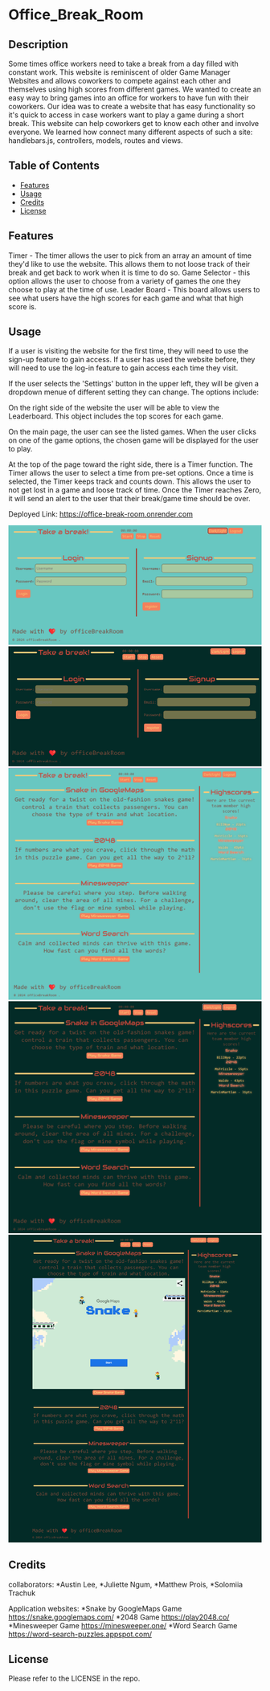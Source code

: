 # Office_Break_Room

## Description

Some times office workers need to take a break from a day filled with constant work. This website is reminiscent of older Game Manager Websites and allows coworkers to compete against each other and themselves using high scores from different games. We wanted to create an easy way to bring games into an office for workers to have fun with their coworkers. Our idea was to create a website that has easy functionality so it's quick to access in case workers want to play a game during a short break. This website can help coworkers get to know each other and involve everyone. We learned how connect many different aspects of such a site: handlebars.js, controllers, models, routes and views.

## Table of Contents

- [Features](#features)
- [Usage](#usage)
- [Credits](#credits)
- [License](#license)

## Features

Timer - The timer allows the user to pick from an array an amount of time they'd like to use the website. This allows them to not loose track of their break and get back to work when it is time to do so.
Game Selector - this option allows the user to choose from a variety of games the one they choose to play at the time of use.
Leader Board - This board allows users to see what users have the high scores for each game and what that high score is.

## Usage

If a user is visiting the website for the first time, they will need to use the sign-up feature to gain access. If a user has used the website before, they will need to use the log-in feature to gain access each time they visit. 

If the user selects the 'Settings' button in the upper left, they will be given a dropdown menue of different setting they can change. The options include:

On the right side of the website the user will be able to view the Leaderboard. This object includes the top scores for each game.

On the main page, the user can see the listed games. When the user clicks on one of the game options, the chosen game will be displayed for the user to play.

At the top of the page toward the right side, there is a Timer function. The Timer allows the user to select a time from pre-set options. Once a time is selected, the Timer keeps track and counts down. This allows the user to not get lost in a game and loose track of time. Once the Timer reaches Zero, it will send an alert to the user that their break/game time should be over.

Deployed Link: https://office-break-room.onrender.com

![screenshot of light mode login screen](public/images/lightlogin.png) 
![screenshot of dark mode login screen](public/images/darklogin.png)
![screenshot of light mode game dashboard screen](public/images/lightdash.png)
![screenshot of dark mode game dashboard screen](public/images/darkdash.png)
![screenshot of full page dark mode dashboard screen with a game iframe](public/images/fulldashwithgame.png)

## Credits

collaborators:
*Austin Lee, 
*Juliette Ngum,
*Matthew Prois,
*Solomiia Trachuk	

Application websites:
*Snake by GoogleMaps Game   https://snake.googlemaps.com/
*2048 Game   https://play2048.co/
*Minesweeper Game   https://minesweeper.one/
*Word Search Game   https://word-search-puzzles.appspot.com/

## License

Please refer to the LICENSE in the repo.
